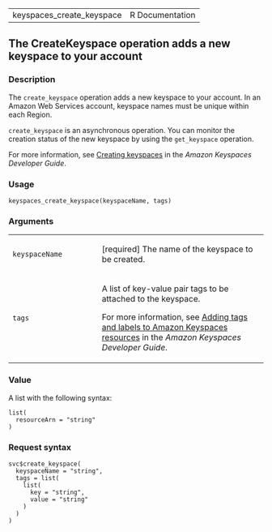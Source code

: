 <table style="width: 100%;">
<tbody>
<tr class="odd">
<td>keyspaces_create_keyspace</td>
<td style="text-align: right;">R Documentation</td>
</tr>
</tbody>
</table>

## The CreateKeyspace operation adds a new keyspace to your account

### Description

The `create_keyspace` operation adds a new keyspace to your account. In
an Amazon Web Services account, keyspace names must be unique within
each Region.

`create_keyspace` is an asynchronous operation. You can monitor the
creation status of the new keyspace by using the `get_keyspace`
operation.

For more information, see [Creating
keyspaces](https://docs.aws.amazon.com/keyspaces/latest/devguide/working-with-keyspaces.html#keyspaces-create)
in the *Amazon Keyspaces Developer Guide*.

### Usage

    keyspaces_create_keyspace(keyspaceName, tags)

### Arguments

<table>
<colgroup>
<col style="width: 35%" />
<col style="width: 65%" />
</colgroup>
<tbody>
<tr class="odd">
<td><code
id="keyspaces_create_keyspace_:_keyspaceName">keyspaceName</code></td>
<td><p>[required] The name of the keyspace to be created.</p></td>
</tr>
<tr class="even">
<td><code id="keyspaces_create_keyspace_:_tags">tags</code></td>
<td><p>A list of key-value pair tags to be attached to the keyspace.</p>
<p>For more information, see <a
href="https://docs.aws.amazon.com/keyspaces/latest/devguide/tagging-keyspaces.html">Adding
tags and labels to Amazon Keyspaces resources</a> in the <em>Amazon
Keyspaces Developer Guide</em>.</p></td>
</tr>
</tbody>
</table>

### Value

A list with the following syntax:

    list(
      resourceArn = "string"
    )

### Request syntax

    svc$create_keyspace(
      keyspaceName = "string",
      tags = list(
        list(
          key = "string",
          value = "string"
        )
      )
    )
